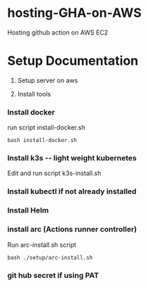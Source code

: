 # hosting-GHA-on-AWS
Hosting github action on AWS EC2

# Setup Documentation

1. Setup server on aws

2. Install tools
  ### Install docker
  run script install-docker.sh
  ```
  bash install-docker.sh
  ```

  ### Install k3s -- light weight kubernetes
  Edit and run script k3s-install.sh

  ### Install kubectl if not already installed

  ### Install Helm

  ### install arc (Actions runner controller)
  Run arc-install.sh script
  ```
  bash ./setup/arc-install.sh
  ```

  ### git hub secret if using PAT


